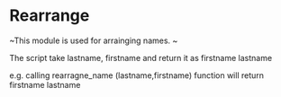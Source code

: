 Rearrange
=========

~This module is used for arrainging names. ~

The script take lastname, firstname and return  it as  firstname lastname

e.g. calling  rearragne_name (lastname,firstname) function  will return firstname lastname
